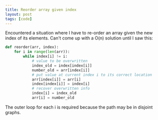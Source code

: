 ```yaml
---
title: Reorder array given index
layout: post
tags: [code]
---
```


Encountered a situation where I have to re-order an array given the new index of its elements. Can't come up with a O(n) solution until I saw this:

```python
def reorder(arr, index):
    for i in range(len(arr)):
        while index[i] != i:
            # value to be overwritten
            index_old = index[index[i]]
            number_old = arr[index[i]]
            # put value at current index i to its correct location
            arr[index[i]] = arr[i]
            index[index[i]] = index[i]
            # recover overwritten info
            index[i] = index_old
            arr[i] = number_old

```

The outer loop for each i is required because the path may be in disjoint graphs.
